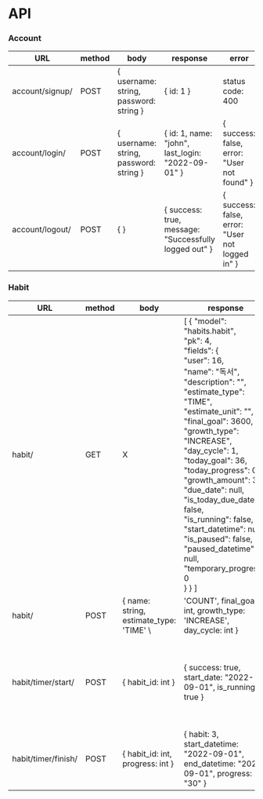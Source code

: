 # API

### Account

| URL             | method | body                                   | response                                              | error                                           |
| --------------- | ------ | -------------------------------------- | ----------------------------------------------------- | ----------------------------------------------- |
| account/signup/ | POST   | { username: string, password: string } | { id: 1 }                                             | status code: 400                                |
| account/login/  | POST   | { username: string, password: string } | { id: 1, name: "john", last_login: "2022-09-01" }     | { success: false, error: "User not found" }     |
| account/logout/ | POST   | { }                                    | { success: true, message: "Successfully logged out" } | { success: false, error: "User not logged in" } |



### Habit

| URL                 | method | body                                     | response                                                                                                                                                                                                                                                                                                                                                                                                                                                                                                                          | error                                                 |
| ------------------- | ------ | ---------------------------------------- | --------------------------------------------------------------------------------------------------------------------------------------------------------------------------------------------------------------------------------------------------------------------------------------------------------------------------------------------------------------------------------------------------------------------------------------------------------------------------------------------------------------------------------- | ----------------------------------------------------- |
| habit/              | GET    | X                                        | [ { "model": "habits.habit",<br> "pk": 4,<br> "fields": {<br> "user": 16,<br> "name": "독서",<br> "description": "",<br> "estimate_type": "TIME",<br> "estimate_unit": "",<br> "final_goal": 3600,<br> "growth_type": "INCREASE",<br> "day_cycle": 1,<br> "today_goal": 36,<br> "today_progress": 0,<br> "growth_amount": 36,<br> "due_date": null,<br> "is_today_due_date": false,<br> "is_running": false,<br> "start_datetime": null,<br> "is_paused": false,<br> "paused_datetime": null,<br> "temporary_progress": 0<br> } } ] |                                                       |
| habit/              | POST   | { name: string,  estimate_type: 'TIME' \ | 'COUNT', final_goal: int, growth_type: 'INCREASE', day_cycle: int }                                                                                                                                                                                                                                                                                                                                                                                                                                                               | { id: 3 }                                             |
| habit/timer/start/  | POST   | { habit_id: int }                        | { success: true, start_date: "2022-09-01", is_running: true }                                                                                                                                                                                                                                                                                                                                                                                                                                                                     | { success: false, error: "POST method only allowed" } |
| habit/timer/finish/ | POST   | { habit_id: int, progress: int }         | { habit: 3, start_datetime: "2022-09-01", end_datetime: "2022-09-01", progress: "30" }                                                                                                                                                                                                                                                                                                                                                                                                                                            |                                                       |
